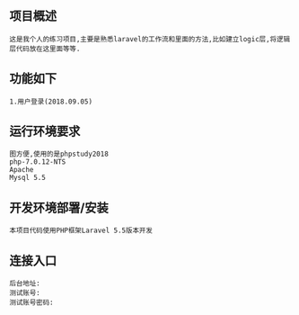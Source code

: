
## 项目概述

    这是我个人的练习项目,主要是熟悉laravel的工作流和里面的方法,比如建立logic层,将逻辑层代码放在这里面等等.

## 功能如下

    1.用户登录(2018.09.05)

## 运行环境要求

    图方便,使用的是phpstudy2018 
    php-7.0.12-NTS
    Apache
    Mysql 5.5

## 开发环境部署/安装

    本项目代码使用PHP框架Laravel 5.5版本开发

## 连接入口

    后台地址:
    测试账号:
    测试账号密码: